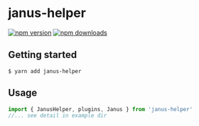 # janus-helper
[![npm version](https://img.shields.io/npm/v/janus-helper.svg?style=flat-square)](https://www.npmjs.com/package/janus-helper)
[![npm downloads](https://img.shields.io/npm/dm/janus-helper.svg?style=flat-square)](https://www.npmjs.com/package/janus-helper)
## Getting started

`$ yarn add janus-helper`

## Usage
```Javascript
import { JanusHelper, plugins, Janus } from 'janus-helper'
//... see detail in example dir
```

